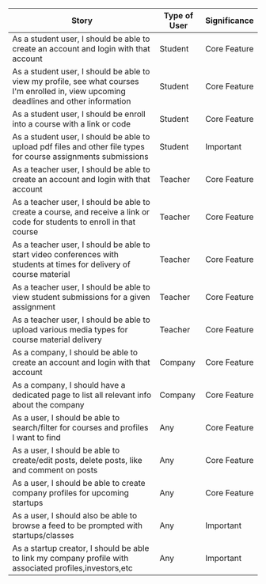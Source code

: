 | Story | Type of User | Significance |
| ----- | ------------ | ------------ |
| As a student user, I should be able to create an account and login with that account | Student | Core Feature |
| As a student user, I should be able to view my profile, see what courses I'm enrolled in, view upcoming deadlines and other information | Student | Core Feature |
| As a student user, I should be enroll into a course with a link or code | Student | Core Feature |
| As a student user, I should be able to upload pdf files and other file types for course assignments submissions | Student | Important
| As a teacher user, I should be able to create an account and login with that account | Teacher | Core Feature
| As a teacher user, I should be able to create a course, and receive a link or code for students to enroll in that course | Teacher | Core Feature |
| As a teacher user, I should be able to start video conferences with students at times for delivery of course material | Teacher | Core Feature |
| As a teacher user, I should be able to view student submissions for a given assignment | Teacher | Core Feature |
| As a teacher user, I should be able to upload various media types for course material delivery | Teacher | Core Feature |
| As a company, I should be able to create an account and login with that account | Company | Core Feature |
| As a company, I should have a dedicated page to list all relevant info about the company | Company | Core Feature |
| As a user, I should be able to search/filter for courses and profiles I want to find | Any | Core Feature |
| As a user, I should be able to create/edit posts, delete posts, like and comment on posts | Any | Core Feature | 
| As a user, I should be able to create company profiles for upcoming startups | Any | Core Feature |
| As a user, I should also be able to browse a feed to be prompted with startups/classes | Any | Important |
| As a startup creator, I should be able to link my company profile with associated profiles,investors,etc | Any | Important |

